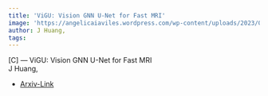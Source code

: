```yaml
---  
title: 'ViGU: Vision GNN U-Net for Fast MRI'  
image: 'https://angelicaiaviles.wordpress.com/wp-content/uploads/2023/01/vigu2.png'  
author: J Huang,  
tags:   
---  
```

  
[C] — ViGU: Vision GNN U-Net for Fast MRI  
J Huang,  
  
- [Arxiv-Link](https://arxiv.org/pdf/2302.10273.pdf)  
        